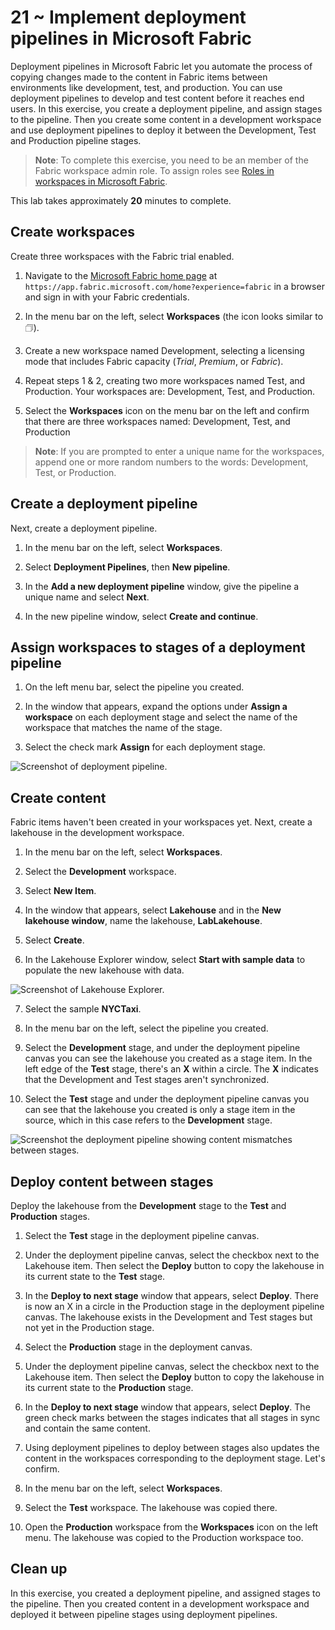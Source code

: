 # 21 ~ Implement deployment pipelines in Microsoft Fabric

Deployment pipelines in Microsoft Fabric let you automate the process of copying   changes made to the content in Fabric items between environments like development, test, and production. You can use deployment pipelines to develop and test content before it reaches end users. In this exercise, you create a deployment pipeline, and assign stages to the pipeline. Then you create some content in a development workspace and use deployment pipelines to deploy it between the Development, Test and Production pipeline stages.

> **Note**: To complete this exercise, you need to be an member of the Fabric workspace admin role. To assign roles see [Roles in workspaces in Microsoft Fabric](https://learn.microsoft.com/en-us/fabric/get-started/roles-workspaces).

This lab takes approximately **20** minutes to complete.

## Create workspaces

Create three workspaces with the Fabric trial enabled.

1. Navigate to the [Microsoft Fabric home page](https://app.fabric.microsoft.com/home?experience=fabric) at `https://app.fabric.microsoft.com/home?experience=fabric` in a browser and sign in with your Fabric credentials.

2. In the menu bar on the left, select **Workspaces** (the icon looks similar to &#128455;).

3. Create a new workspace named Development, selecting a licensing mode that includes Fabric capacity (*Trial*, *Premium*, or *Fabric*).

4. Repeat steps 1 & 2, creating two more workspaces named Test, and Production. Your workspaces are: Development, Test, and Production.

5. Select the **Workspaces** icon on the menu bar on the left and confirm that there are three workspaces named:  Development, Test, and Production

> **Note**: If you are prompted to enter a unique name for the workspaces, append one or more random numbers to the words: Development, Test, or Production.

## Create a deployment pipeline

Next, create a deployment pipeline.

1. In the menu bar on the left, select **Workspaces**.

2. Select **Deployment Pipelines**, then **New pipeline**.

3. In the **Add a new deployment pipeline** window, give the pipeline a unique name and select **Next**.

4. In the new pipeline window, select **Create and continue**.

## Assign workspaces to stages of a deployment pipeline

1. On the left menu bar, select the pipeline you created. 

2. In the window that appears, expand the options under **Assign a workspace** on each deployment stage and select the name of the workspace that matches the name of the stage.

3. Select the check mark **Assign** for each deployment stage.

  ![Screenshot of deployment pipeline.](./Images/deployment-pipeline.png)

## Create content

Fabric items haven't been created in your workspaces yet. Next, create a lakehouse in the development workspace.

1. In the menu bar on the left, select **Workspaces**.

2. Select the **Development** workspace.

3. Select **New Item**.

4. In the window that appears, select **Lakehouse** and in the **New lakehouse window**, name the lakehouse, **LabLakehouse**.

5. Select **Create**.

6. In the Lakehouse Explorer window, select **Start with sample data** to populate the new lakehouse with data.

  ![Screenshot of Lakehouse Explorer.](./Images/lakehouse-explorer.png)

7. Select the sample **NYCTaxi**.

8. In the menu bar on the left, select the pipeline you created.

9. Select the **Development** stage, and under the deployment pipeline canvas you can see the lakehouse you created as a stage item. In the left edge of the **Test** stage, there's an **X** within a circle. The **X** indicates that the Development and Test stages aren't synchronized.

10. Select the **Test** stage and under the deployment pipeline canvas you can see that the lakehouse you created is only a stage item in the source, which in this case refers to the **Development** stage.  

  ![Screenshot the deployment pipeline showing content mismatches between stages.](./Images/lab-pipeline-compare.png)

## Deploy content between stages

Deploy the lakehouse from the **Development** stage to the **Test** and **Production** stages.

1. Select the **Test** stage in the deployment pipeline canvas.

2. Under the deployment pipeline canvas, select the checkbox next to the Lakehouse item. Then select the **Deploy** button to copy the lakehouse in its current state to the **Test** stage.

3. In the **Deploy to next stage** window that appears, select **Deploy**.
 There is now an X in a circle in the Production stage in the deployment pipeline canvas. The lakehouse exists in the Development and Test stages but not yet in the Production stage.

4. Select the **Production** stage in the deployment canvas.

5. Under the deployment pipeline canvas, select the checkbox next to the Lakehouse item. Then select the **Deploy** button to copy the lakehouse in its current state to the **Production** stage.

6. In the **Deploy to next stage** window that appears, select **Deploy**. The green check marks between the stages indicates that all stages in sync and contain the same content.

7. Using deployment pipelines to deploy between stages also updates the content in the workspaces corresponding to the deployment stage. Let's confirm.

8. In the menu bar on the left, select **Workspaces**.

9. Select the **Test** workspace. The lakehouse was copied there.

10. Open the **Production** workspace from the **Workspaces** icon on the left menu. The lakehouse was copied to the Production workspace too.

## Clean up

In this exercise, you created a deployment pipeline, and assigned stages to the pipeline. Then you created content in a development workspace and deployed it between pipeline stages using deployment pipelines.
